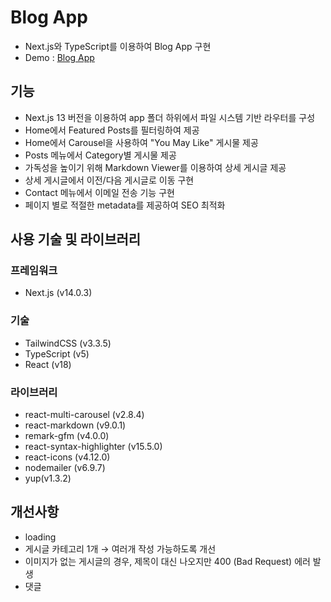 # Blog App

- Next.js와 TypeScript를 이용하여 Blog App 구현
- Demo : [Blog App](https://blog-app-lani.vercel.app/)

## 기능

- Next.js 13 버전을 이용하여 app 폴더 하위에서 파일 시스템 기반 라우터를 구성
- Home에서 Featured Posts를 필터링하여 제공
- Home에서 Carousel을 사용하여 "You May Like" 게시물 제공
- Posts 메뉴에서 Category별 게시물 제공
- 가독성을 높이기 위해 Markdown Viewer를 이용하여 상세 게시글 제공
- 상세 게시글에서 이전/다음 게시글로 이동 구현
- Contact 메뉴에서 이메일 전송 기능 구현
- 페이지 별로 적절한 metadata를 제공하여 SEO 최적화

## 사용 기술 및 라이브러리

### 프레임워크

- Next.js (v14.0.3)

### 기술

- TailwindCSS (v3.3.5)
- TypeScript (v5)
- React (v18)

### 라이브러리

- react-multi-carousel (v2.8.4)
- react-markdown (v9.0.1)
- remark-gfm (v4.0.0)
- react-syntax-highlighter (v15.5.0)
- react-icons (v4.12.0)
- nodemailer (v6.9.7)
- yup(v1.3.2)

## 개선사항

- loading
- 게시글 카테고리 1개 → 여러개 작성 가능하도록 개선
- 이미지가 없는 게시글의 경우, 제목이 대신 나오지만 400 (Bad Request) 에러 발생
- 댓글
